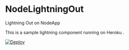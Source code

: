 # NodeLightningOut
Lightning Out on NodeApp 

This is a sample lightning component running on Heroku .

<a href="https://heroku.com/deploy"><img src="https://www.herokucdn.com/deploy/button.svg" alt="Deploy"></a>
